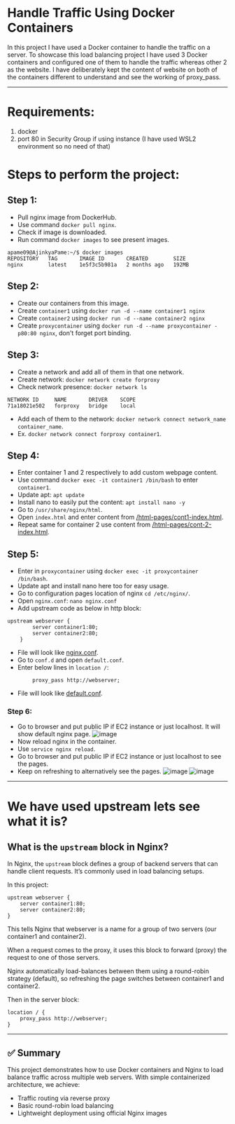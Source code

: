 # Handle Traffic Using Docker Containers

In this project I have used a Docker container to handle the traffic on a server. To showcase this load balancing project I have used 3 Docker containers and configured one of them to handle the traffic whereas other 2 as the website.
I have deliberately kept the content of website on both of the containers different to understand and see the working of proxy_pass.

---
# Requirements:
1. docker
2. port 80 in Security Group if using instance (I have used WSL2 environment so no need of that)

# Steps to perform the project:

## Step 1:
- Pull nginx image from DockerHub.
- Use command ```docker pull nginx```.
- Check if image is downloaded.
- Run command ```docker images``` to see present images.
```
apame09@AjinkyaPame:~/$ docker images
REPOSITORY   TAG       IMAGE ID       CREATED        SIZE
nginx        latest    1e5f3c5b981a   2 months ago   192MB
```

## Step 2:
- Create our containers from this image.
- Create ```container1``` using ```docker run -d --name container1 nginx```
- Create ```container2``` using ```docker run -d --name container2 nginx```
- Create ```proxycontainer``` using ```docker run -d --name proxycontainer -p80:80 nginx```, don't forget port binding.

## Step 3:
- Create a network and add all of them in that one network.
- Create network: ```docker network create forproxy```
- Check network presence: ```docker network ls```
```
NETWORK ID     NAME       DRIVER    SCOPE
71a18021e502   forproxy   bridge    local
```
- Add each of them to the network: ```docker network connect network_name container_name```.
- Ex. ```docker network connect forproxy container1```.

## Step 4: 
- Enter container 1 and 2 respectively to add custom webpage content.
- Use command ```docker exec -it container1 /bin/bash``` to enter ```container1```.
- Update apt: ```apt update```
- Install nano to easily put the content: ```apt install nano -y```
- Go to ```/usr/share/nginx/html```.
- Open ```index.html``` and enter content from [/html-pages/cont1-index.html](https://github.com/AjinkyaP-09/docker-proxypass/blob/main/html-pages/cont1-index.html).
- Repeat same for container 2 use content from [/html-pages/cont-2-index.html](https://github.com/AjinkyaP-09/docker-proxypass/blob/main/html-pages/cont2-index.html).

## Step 5:
- Enter in ```proxycontainer``` using ```docker exec -it proxycontainer /bin/bash```.
- Update apt and install nano here too for easy usage.
- Go to configuration pages location of nginx ```cd /etc/nginx/```.
- Open ```nginx.conf```: ```nano nginx.conf```
- Add upstream code as below in http block:
```
upstream webserver {
        server container1:80;
        server container2:80;
    }
```
- File will look like [nginx.conf](https://github.com/AjinkyaP-09/docker-proxypass/blob/main/config-files/nginx.conf).
- Go to ```conf.d``` and open ```default.conf```.
- Enter below lines in ```location /```:
```
        proxy_pass http://webserver;
```
- File will look like [default.conf](https://github.com/AjinkyaP-09/docker-proxypass/blob/main/config-files/default.conf).

### Step 6:
-  Go to browser and put public IP if EC2 instance or just localhost. It will show default nginx page.
![image](https://github.com/user-attachments/assets/59fecb8c-3b21-4f09-94dc-494434353bed)
- Now reload nginx in the container.
- Use ```service nginx reload```.
- Go to browser and put public IP if EC2 instance or just localhost to see the pages.
- Keep on refreshing to alternatively see the pages.
![image](https://github.com/user-attachments/assets/6ff8b692-8f49-430d-86cc-eb059fb8ebd9)
![image](https://github.com/user-attachments/assets/61884640-4af0-4909-9413-1613aac05264)
---

# We have used upstream lets see what it is?
## What is the `upstream` block in Nginx?

In Nginx, the `upstream` block defines a group of backend servers that can handle client requests. It’s commonly used in load balancing setups.

In this project:

```
upstream webserver {
    server container1:80;
    server container2:80;
}
```
This tells Nginx that webserver is a name for a group of two servers (our container1 and container2).

When a request comes to the proxy, it uses this block to forward (proxy) the request to one of those servers.

Nginx automatically load-balances between them using a round-robin strategy (default), so refreshing the page switches between container1 and container2.

Then in the server block:
```
location / {
    proxy_pass http://webserver;
}
```
---
## ✅ Summary

This project demonstrates how to use Docker containers and Nginx to load balance traffic across multiple web servers. With simple containerized architecture, we achieve:
- Traffic routing via reverse proxy
- Basic round-robin load balancing
- Lightweight deployment using official Nginx images

